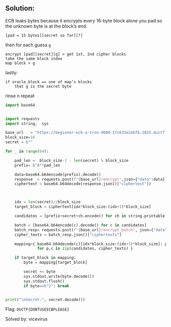 ## Solution:
ECB leaks bytes because it encrypts every 16-byte block alone
you pad so the unknown byte is at the block’s end:
```
[pad = 15 bytes][secret so far][?]
```
then for each guess `g`
```
encrypt [pad][secret][g] > get 1st, 2nd cipher blocks  
take the same block index  
map block > g
```
lastly:
```
if oracle_block == one of map’s blocks  
    that g is the secret byte
```
rinse n repeat
```py
import base64


import requests
import string,  sys

base_url   = "https://beginner-ecb-a-tron-9000-1fc633e2ebf6.2025.ductf.net"
block_size=16
secret = b""

for _ in range(64):

    pad_len =  block_size-1 - len(secret) % block_size
    prefix= b"A"*pad_len

    data=base64.b64encode(prefix).decode()
    response  = requests.post(f"{base_url}/encrypt",json={"data":data})
    ciphertext = base64.b64decode(response.json()["ciphertext"])



    idx = len(secret)//block_size
    target_block = ciphertext[idx*block_size:(idx+1)*block_size]

    candidates = [prefix+secret+ch.encode() for ch in string.printable]

    batch = [base64.b64encode(c).decode() for c in candidates]
    batch_resp= requests.post(f"{base_url}/encrypt_batch", json={"data":batch})
    cipher_texts = batch_resp.json()["ciphertexts"]

    mapping={ base64.b64decode(c)[idx*block_size:(idx+1)*block_size]: p[-1:]
              for p,c in zip(candidates, cipher_texts) }

    if target_block in mapping:
        byte = mapping[target_block]

        secret += byte
        sys.stdout.write(byte.decode())
        sys.stdout.flush()
        if byte==b"}": break


print("\nSecret:", secret.decode())
```

Flag:  `DUCTF{DONTUSEECBPLEASE}`

Solved by: vicevirus